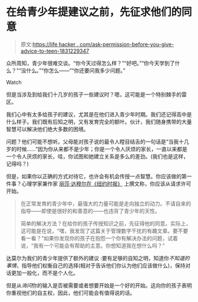 # 在给青少年提建议之前，先征求他们的同意

> 原文:[https://life hacker . com/ask-permission-before-you-give-advice-to-teen-1831229347](https://lifehacker.com/ask-permission-before-you-give-advice-to-a-teen-1831229347)

众所周知，青少年很难交谈。“你今天过得怎么样？”“好吧。”“你今天学到了什么？”“没什么。”“你怎么——”“你还要问我多少问题。”

Watch

但是当涉及到给我们十几岁的孩子一些建议时？嗯，这可能是一个特别棘手的雷区。

我们心中有太多给孩子的建议，尤其是在他们进入青少年时期。我们还记得高中是什么样子。我们既有后知之明，又有发育完全的额叶。伙计，我们随身携带的大量智慧可以解决他们绝大多数的困境。

问题？他们可能不想听。父母能对孩子说的最令人瞠目结舌的一句话是“当我十几岁的时候……”因为你从来都不是少年；你是一个令人厌烦的家长，一直以来都是一个令人厌烦的家长，哇，你试图和她建立关系是多么的差劲。(我们也是这样，记得吗？)

但是，如果你以正确的方式对待它，也许会有机会传授一点智慧。你应该做的第一件事？心理学家兼作家 [丽莎·达穆尔在《纽约时报》](https://www.nytimes.com/2018/12/19/well/family/how-to-wrap-advice-as-a-gift-a-teenager-might-open.html) 上撰文称，你应该从请求许可开始。

> 在正常发育的青少年中，最强大的力量可能是走向独立的动力。不请自来的指导——即使是很好的和善意的——也违背了青少年的天性。
> 
> 简单的解决方法？在给你的孩子传授知识之前，先征得他的同意。实际上，这可能是在说，“嘿，我发现了这篇关于管理数字干扰的有趣文章。要不要看一看？”如果你发现你的孩子在抱怨一个你有解决办法的问题，试着说，“我有一个可能会有帮助的主意。你想知道我在想什么吗？”

达莫尔为我们的青少年提供了额外的建议 :要有足够的自知之明，知道你*不知道的事情*，指导他们权衡自己的选择(相对于告诉他们你认为他们应该做什么)，保持对话更加一般化，而不是个人化。

但是从*询问*你的输入是否被需要或者想要开始是一个好的开始。这向你的孩子表明你重视他们的自主权，因此，他们可能会有值得说的话。